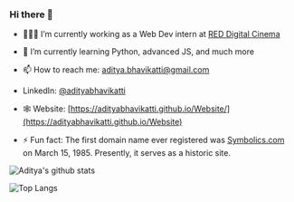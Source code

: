 ### Hi there 👋

- 👨🏽‍💻  I’m currently working as a Web Dev intern at [RED Digital Cinema](https://red.com/) 
- 🌱  I’m currently learning Python, advanced JS, and much more 
- 📫  How to reach me: [aditya.bhavikatti@gmail.com](mailto:aditya.bhavikatti@gmail.com)
- LinkedIn: [@adityabhavikatti](https://www.linkedin.com/in/adityabhavikatti/)
- 🕸 Website: [https://adityabhavikatti.github.io/Website/](https://adityabhavikatti.github.io/Website)

- ⚡  Fun fact: The first domain name ever registered was [Symbolics.com](http://symbolics.com/museum/) on March 15, 1985. Presently, it serves as a historic site.


![Aditya's github stats](https://github-readme-stats.vercel.app/api?username=adityabhavikatti&hide=contribs,issues)

![Top Langs](https://github-readme-stats.vercel.app/api/top-langs/?username=adityabhavikatti)

